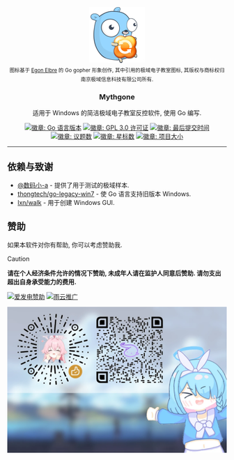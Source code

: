 <div align="center">
  <a href="#"><img src="docs/mythgone256.png" alt="Mythgone 图标" width="128" height="128"></a>
  <br><sub>图标基于 <a href="https://egonelbre.com/">Egon Elbre</a> 的 Go gopher 形象创作, 其中引用的极域电子教室图标, 其版权与商标权归南京极域信息科技有限公司所有.</sub>
  <h3 align="center">Mythgone</h3>
  <p>适用于 Windows 的简洁极域电子教室反控软件, 使用 Go 编写.</p>
  <a href="#"><img alt="徽章: Go 语言版本" src="https://img.shields.io/github/go-mod/go-version/dotcubecn/mythgone?style=flat-square"></a>
  <a href="https://github.com/dotcubecn/mythgone?tab=GPL-3.0-1-ov-file"><img alt="徽章: GPL 3.0 许可证" src="https://img.shields.io/github/license/dotcubecn/mythgone?style=flat-square"></a>
  <a href="https://github.com/dotcubecn/mythgone/commits"><img alt="徽章: 最后提交时间" src="https://img.shields.io/github/last-commit/dotcubecn/mythgone?style=flat-square"></a>
  <a href="https://github.com/dotcubecn/mythgone/issues"><img alt="徽章: 议题数" src="https://img.shields.io/github/issues/dotcubecn/mythgone?style=flat-square"></a>
  <a href="https://github.com/dotcubecn/mythgone/stargazers"><img alt="徽章: 星标数" src="https://img.shields.io/github/stars/dotcubecn/mythgone?style=flat-square"></a>
  <a href="#"><img alt="徽章: 项目大小" src="https://img.shields.io/github/repo-size/dotcubecn/mythgone?style=flat-square&label=size"></a>
</div>

---

<!-- ## 兼容性
本软件在如下环境中经测试可正常运行.  
| **操作系统** | **架构** | **极域版本** |
| :--- | :--- | :--- |
| Windows 7 旗舰版 SP1 | x86 | v4.2 2015 专业版 |
| Windows 10 IoT 企业版 LTSC 2021 | x64 | v6.0 2016 豪华版 |
| Windows 10 IoT 企业版 LTSC 2021 | x64 | v6.0 2021 豪华版 | -->


## 依赖与致谢
- [@数码小-a](https://space.bilibili.com/3546704078964833 "数码小-a的哔哩哔哩主页") - 提供了用于测试的极域样本.
- [thongtech/go-legacy-win7](https://github.com/thongtech/go-legacy-win7 "go-legacy-win7 的 GitHub 仓库") - 使 Go 语言支持旧版本 Windows.  
- [lxn/walk](https://github.com/lxn/walk "walk 的 GitHub 仓库") - 用于创建 Windows GUI.  


## 赞助
如果本软件对你有帮助, 你可以考虑赞助我.  
> [!CAUTION]
> **请在个人经济条件允许的情况下赞助, 未成年人请在监护人同意后赞助. 请勿支出超出自身承受能力的费用.**

[![爱发电赞助](https://img.shields.io/badge/爱发电-赞助开发者-946ce6?style=for-the-badge)](https://ifdian.net/order/create?user_id=1c339020ef8111ec9f4752540025c377)
[![雨云推广](https://img.shields.io/badge/雨云-优惠注册-37b5c1?style=for-the-badge)](https://www.rainyun.com/dotcube_?s=gh-mythgone-readme)

![赞助二维码](docs/sponsor.webp "赞助二维码")
